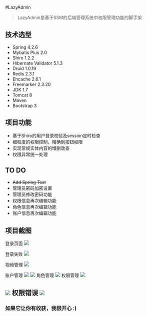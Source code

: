 #LazyAdmin

> LazyAdmin是基于SSM的后端管理系统中权限管理功能的脚手架

## 技术选型
* Spring 4.2.6
* Mybatis Plus 2.0
* Shiro 1.2.2
* Hibernate Validator 5.1.3
* Druid 1.0.19
* Redis 2.3.1
* Ehcache 2.6.1
* Freemarker 2.3.20
* JDK 1.7
* Tomcat 8
* Maven
* Bootstrap 3


## 项目功能

* 基于Shiro的用户登录校验及session定时检查
* 细粒度的权限控制，精确到按钮权限
* 实现常规实体内容的增删改查
* 权限异常统一处理

## TO DO
* ~~Add Spring Test~~
* 管理员密码加密设置
* 管理员修改密码功能
* 权限信息再次编辑功能
* 角色信息再次编辑功能
* 账户信息再次编辑功能

## 项目截图

登录页面
![](http://wx1.sinaimg.cn/mw690/775c483fly1fd3tx1r137j21h90tdgwu.jpg)

登录失败
![](http://wx1.sinaimg.cn/mw690/775c483fly1fd3twxx6lkj21gi0sz7fj.jpg) 

视频管理
![](http://wx1.sinaimg.cn/mw690/775c483fly1fd3txupe4fj21hb0rfdxj.jpg)

账户管理
![](http://wx4.sinaimg.cn/mw690/775c483fly1fd3tyopqd3j21ha0taqg5.jpg)
![](http://wx3.sinaimg.cn/mw690/775c483fly1fd3tyk9nxmj21h80te162.jpg)
角色管理
![](http://wx2.sinaimg.cn/mw690/775c483fly1fd3tx65ii6j21hc0teao9.jpg)
权限管理
![](http://wx1.sinaimg.cn/mw690/775c483fly1fd3txpou02j21hc0tfqju.jpg)

![](http://wx4.sinaimg.cn/mw690/775c483fly1fd3txa9v4cj21h70tcalt.jpg)
权限错误
![](http://wx1.sinaimg.cn/mw690/775c483fly1fd3txdwa77j21h90tdalm.jpg)
-------
### 如果它让你有收获，我很开心 :)

